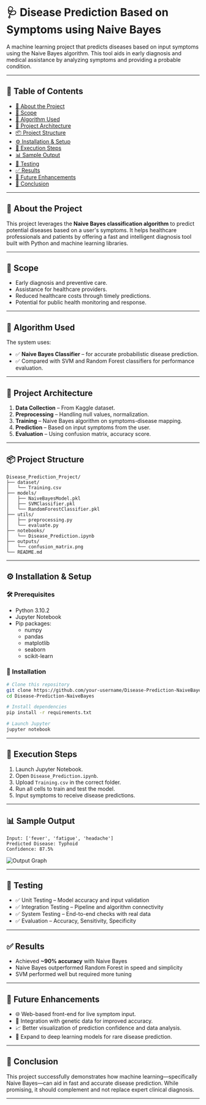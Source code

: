 
# 🩺 Disease Prediction Based on Symptoms using Naive Bayes

A machine learning project that predicts diseases based on input symptoms using the Naive Bayes algorithm. This tool aids in early diagnosis and medical assistance by analyzing symptoms and providing a probable condition.

---

## 📑 Table of Contents

- [📖 About the Project](#-about-the-project)
- [🎯 Scope](#-scope)
- [🧠 Algorithm Used](#-algorithm-used)
- [🧱 Project Architecture](#-project-architecture)
- [📦 Project Structure](#-project-structure)
- [⚙️ Installation & Setup](#️-installation--setup)
- [🚀 Execution Steps](#-execution-steps)
- [📊 Sample Output](#-sample-output)
- [🧪 Testing](#-testing)
- [✅ Results](#-results)
- [🔮 Future Enhancements](#-future-enhancements)
- [📌 Conclusion](#-conclusion)

---

## 📖 About the Project

This project leverages the **Naive Bayes classification algorithm** to predict potential diseases based on a user's symptoms. It helps healthcare professionals and patients by offering a fast and intelligent diagnosis tool built with Python and machine learning libraries.

---

## 🎯 Scope

- Early diagnosis and preventive care.
- Assistance for healthcare providers.
- Reduced healthcare costs through timely predictions.
- Potential for public health monitoring and response.

---

## 🧠 Algorithm Used

The system uses:
- ✅ **Naive Bayes Classifier** – for accurate probabilistic disease prediction.
- ✅ Compared with SVM and Random Forest classifiers for performance evaluation.

---

## 🧱 Project Architecture

1. **Data Collection** – From Kaggle dataset.
2. **Preprocessing** – Handling null values, normalization.
3. **Training** – Naive Bayes algorithm on symptoms-disease mapping.
4. **Prediction** – Based on input symptoms from the user.
5. **Evaluation** – Using confusion matrix, accuracy score.

---

## 📦 Project Structure

```
Disease_Prediction_Project/
├── dataset/
│   └── Training.csv
├── models/
│   ├── NaiveBayesModel.pkl
│   ├── SVMClassifier.pkl
│   └── RandomForestClassifier.pkl
├── utils/
│   ├── preprocessing.py
│   └── evaluate.py
├── notebooks/
│   └── Disease_Prediction.ipynb
├── outputs/
│   └── confusion_matrix.png
└── README.md
```

---

## ⚙️ Installation & Setup

### 🛠 Prerequisites

- Python 3.10.2
- Jupyter Notebook
- Pip packages:
  - numpy
  - pandas
  - matplotlib
  - seaborn
  - scikit-learn

### 🧰 Installation

```bash
# Clone this repository
git clone https://github.com/your-username/Disease-Prediction-NaiveBayes.git
cd Disease-Prediction-NaiveBayes

# Install dependencies
pip install -r requirements.txt

# Launch Jupyter
jupyter notebook
```

---

## 🚀 Execution Steps

1. Launch Jupyter Notebook.
2. Open `Disease_Prediction.ipynb`.
3. Upload `Training.csv` in the correct folder.
4. Run all cells to train and test the model.
5. Input symptoms to receive disease predictions.

---

## 📊 Sample Output

```
Input: ['fever', 'fatigue', 'headache']
Predicted Disease: Typhoid
Confidence: 87.5%
```

![Output Graph](outputs/confusion_matrix.png)

---

## 🧪 Testing

- ✅ Unit Testing – Model accuracy and input validation
- ✅ Integration Testing – Pipeline and algorithm connectivity
- ✅ System Testing – End-to-end checks with real data
- ✅ Evaluation – Accuracy, Sensitivity, Specificity

---

## ✅ Results

- Achieved **~90% accuracy** with Naive Bayes
- Naive Bayes outperformed Random Forest in speed and simplicity
- SVM performed well but required more tuning

---

## 🔮 Future Enhancements

- 🌐 Web-based front-end for live symptom input.
- 🧬 Integration with genetic data for improved accuracy.
- 📈 Better visualization of prediction confidence and data analysis.
- 🧠 Expand to deep learning models for rare disease prediction.

---

## 📌 Conclusion

This project successfully demonstrates how machine learning—specifically Naive Bayes—can aid in fast and accurate disease prediction. While promising, it should complement and not replace expert clinical diagnosis.

---
